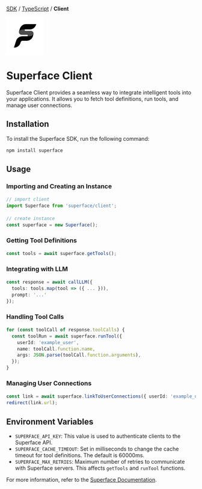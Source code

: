 [SDK](../../../) / [TypeScript](../../) / **Client**

<div style="display: flex; align-items: center;">
  <img src="https://github.com/superfaceai/sdk/raw/main/docs/logos/superface.png" alt="Superface" width="100" height="100" />
</div>

# Superface Client

Superface Client provides a seamless way to integrate intelligent tools into your applications. It allows you to fetch tool definitions, run tools, and manage user connections.

## Installation

To install the Superface SDK, run the following command:

```sh
npm install superface
```

## Usage

### Importing and Creating an Instance

```ts
// import client
import Superface from 'superface/client';

// create instance 
const superface = new Superface();
```

### Getting Tool Definitions

```ts
const tools = await superface.getTools();
```

### Integrating with LLM

```ts
const response = await callLLM({
  tools: tools.map(tool => ({ ... })),
  prompt: '...'
});
```

### Handling Tool Calls

```ts
for (const toolCall of response.toolCalls) {
  const toolRun = await superface.runTool({
    userId: 'example_user',
    name: toolCall.function.name,
    args: JSON.parse(toolCall.function.arguments),
  });
}
```

### Managing User Connections

```ts
const link = await superface.linkToUserConnections({ userId: 'example_user' });
redirect(link.url);
```

## Environment Variables

- `SUPERFACE_API_KEY`: This value is used to authenticate clients to the Superface API.
- `SUPERFACE_CACHE_TIMEOUT`: Set in milliseconds to change the cache timeout for tool definitions. The default is 60000ms.
- `SUPERFACE_MAX_RETRIES`: Maximum number of retries to communicate with Superface servers. This affects `getTools` and `runTool` functions.

For more information, refer to the [Superface Documentation](https://superface.ai/docs).
